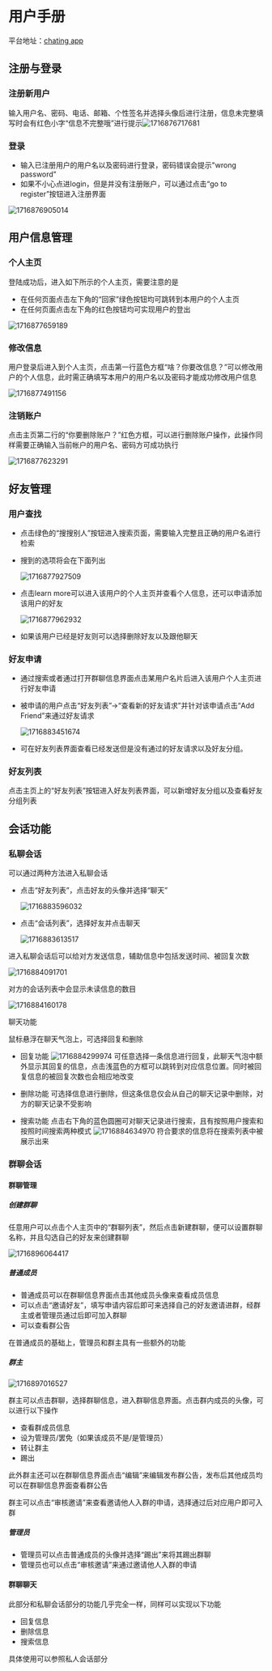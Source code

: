 # 用户手册

平台地址：[chating app](https://front-end-test-kobebryant.app.secoder.net/)

## 注册与登录

### 注册新用户

输入用户名、密码、电话、邮箱、个性签名并选择头像后进行注册，信息未完整填写时会有红色小字“信息不完整哦”进行提示![1716876717681](image/用户操作文档/1716876717681.png)

### 登录

* 输入已注册用户的用户名以及密码进行登录，密码错误会提示"wrong password"
* 如果不小心点进login，但是并没有注册账户，可以通过点击“go to register”按钮进入注册界面

![1716876905014](image/用户操作文档/1716876905014.png)

## 用户信息管理

### 个人主页

登陆成功后，进入如下所示的个人主页，需要注意的是

* 在任何页面点击左下角的“回家”绿色按钮均可跳转到本用户的个人主页
* 在任何页面点击左下角的红色按钮均可实现用户的登出

![1716877659189](image/用户操作文档/1716877659189.png)

### 修改信息

用户登录后进入到个人主页，点击第一行蓝色方框“啥？你要改信息？”可以修改用户的个人信息，此时需正确填写本用户的用户名以及密码才能成功修改用户信息

![1716877491156](image/用户操作文档/1716877491156.png)

### 注销账户

点击主页第二行的“你要删除账户？”红色方框，可以进行删除账户操作，此操作同样需要正确输入当前帐户的用户名、密码方可成功执行

![1716877623291](image/用户操作文档/1716877623291.png)

## 好友管理

### 用户查找

* 点击绿色的“搜搜别人”按钮进入搜索页面，需要输入完整且正确的用户名进行检索
* 搜到的选项将会在下面列出

  ![1716877927509](image/用户操作文档/1716877927509.png)
* 点击learn more可以进入该用户的个人主页并查看个人信息，还可以申请添加该用户的好友

  ![1716877962932](image/用户操作文档/1716877962932.png)
* 如果该用户已经是好友则可以选择删除好友以及跟他聊天

### 好友申请

* 通过搜索或者通过打开群聊信息界面点击某用户名片后进入该用户个人主页进行好友申请
* 被申请的用户点击“好友列表”->“查看新的好友请求”并针对该申请点击“Add Friend”来通过好友请求

  ![1716883451674](image/用户操作文档/1716883451674.png)
* 可在好友列表界面查看已经发送但是没有通过的好友请求以及好友分组。

### 好友列表

点击主页上的“好友列表”按钮进入好友列表界面，可以新增好友分组以及查看好友分组列表

## 会话功能

### 私聊会话

可以通过两种方法进入私聊会话

* 点击“好友列表”，点击好友的头像并选择“聊天”

  ![1716883596032](image/用户操作文档/1716883596032.png)
* 点击“会话列表”，选择好友并点击聊天

  ![1716883613517](image/用户操作文档/1716883613517.png)

进入私聊会话后可以给对方发送信息，辅助信息中包括发送时间、被回复次数

![1716884091701](image/用户操作文档/1716884091701.png)

对方的会话列表中会显示未读信息的数目

![1716884160178](image/用户操作文档/1716884160178.png)

聊天功能

鼠标悬浮在聊天气泡上，可选择回复和删除

* 回复功能  ![1716884299974](image/用户操作文档/1716884299974.png)
    可任意选择一条信息进行回复，此聊天气泡中额外显示其回复的信息，点击浅蓝色的方框可以跳转到对应信息位置。同时被回复信息的被回复次数也会相应地改变

* 删除功能
  可选择信息进行删除，但这条信息仅会从自己的聊天记录中删除，对方的聊天记录不受影响
* 搜索功能
  点击右下角的蓝色圆圈可对聊天记录进行搜索，且有按照用户搜索和按照时间搜索两种模式
  ![1716884634970](image/用户操作文档/1716884634970.png)
  符合要求的信息将在搜索列表中被展示出来

### 群聊会话

#### 群聊管理

##### 创建群聊

任意用户可以点击个人主页中的“群聊列表”，然后点击新建群聊，便可以设置群聊名称，并且勾选自己的好友来创建群聊

![1716896064417](image/用户操作文档/1716896064417.png)

##### 普通成员

* 普通成员可以在群聊信息界面点击其他成员头像来查看成员信息
* 可以点击“邀请好友”，填写申请内容后即可来选择自己的好友邀请进群，经群主或者管理员通过后即可加入群聊
* 可以查看群公告

在普通成员的基础上，管理员和群主具有一些额外的功能

##### 群主

![1716897016527](image/用户操作文档/1716897016527.png)

群主可以点击群聊，选择群聊信息，进入群聊信息界面。点击群内成员的头像，可以进行以下操作

* 查看群成员信息
* 设为管理员/罢免（如果该成员不是/是管理员）
* 转让群主
* 踢出

此外群主还可以在群聊信息界面点击“编辑”来编辑发布群公告，发布后其他成员均可以在群聊信息界面查看群公告

群主可以点击“审核邀请”来查看邀请他人入群的申请，选择通过后对应用户即可入群

##### 管理员

* 管理员可以点击普通成员的头像并选择“踢出”来将其踢出群聊
* 管理员也可以点击“审核邀请”来通过邀请他人入群的申请

#### 群聊聊天

此部分和私聊会话部分的功能几乎完全一样，同样可以实现以下功能

* 回复信息
* 删除信息
* 搜索信息

具体使用可以参照私人会话部分
